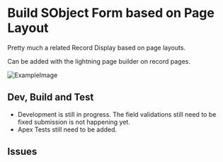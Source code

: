 # Build SObject Form based on Page Layout

Pretty much a related Record Display based on page layouts.

Can be added with the lightning page builder on record pages. 

![ExampleImage](https://github.com/Rehket/SFDCLayoutBasedInputForm/blob/master/docs/example_generated_form.png?raw=true)

## Dev, Build and Test
- Development is still in progress. The field validations still need to be fixed submission is not happening yet.
- Apex Tests still need to be added.

## Issues
